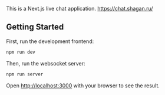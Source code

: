 This is a Next.js live chat application.
https://chat.shagan.ru/

## Getting Started

First, run the development frontend:

```bash
npm run dev
```

Then, run the websocket server:

```bash
npm run server
```

Open [http://localhost:3000](http://localhost:3000) with your browser to see the result.
